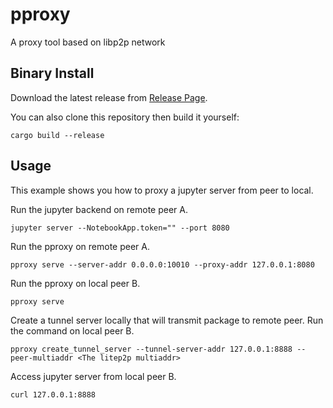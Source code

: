 # pproxy

A proxy tool based on libp2p network

## Binary Install
Download the latest release from [Release Page](https://github.com/dephy-io/dephy-pproxy/releases).

You can also clone this repository then build it yourself:
```shell
cargo build --release
```

## Usage
This example shows you how to proxy a jupyter server from peer to local.

Run the jupyter backend on remote peer A.
```shell
jupyter server --NotebookApp.token="" --port 8080
```

Run the pproxy on remote peer A.
```shell
pproxy serve --server-addr 0.0.0.0:10010 --proxy-addr 127.0.0.1:8080
```

Run the pproxy on local peer B.
```shell
pproxy serve
```

Create a tunnel server locally that will transmit package to remote peer. Run the command on local peer B.
```shell
pproxy create_tunnel_server --tunnel-server-addr 127.0.0.1:8888 --peer-multiaddr <The litep2p multiaddr>
```

Access jupyter server from local peer B.
```shell
curl 127.0.0.1:8888
```
